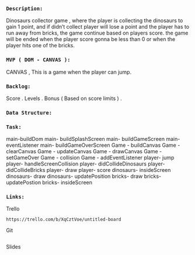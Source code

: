 ### `Description:`

Dinosaurs collector game , where the player is collecting the dinosaurs to gain 1 point, and if didn’t collect player will lose a point and the player has to run away from bricks, the game continue based on players score. the game will be ended when the player score gonna be less than 0 or when the player hits one of the bricks.

### `MVP ( DOM - CANVAS ):`

CANVAS , This is a game when the player can jump.

### `Backlog:`

Score .
Levels .
Bonus ( Based on score limits ) .

### `Data Structure:`

### `Task:`
main-buildDom
main- buildSplashScreen
main- buildGameScreen
main- eventListener
main- buildGameOverScreen
Game - buildCanvas
Game - clearCanvas
Game - updateCanvas
Game - drawCanvas
Game - setGameOver
Game - collision
Game - addEventListener
player- jump
player- handleScreenCollision
player- didCollideDinosaurs
player- didCollideBricks
player- draw
player- score
dinosaurs- insideScreen
dinosaurs- draw
dinosaurs- updatePosition
bricks- draw
bricks- updatePostion
bricks- insideScreen

### `Links:`

Trello
```
https://trello.com/b/XqCztVoe/untitled-board
```

Git
```

```

Slides